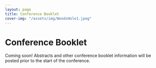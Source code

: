 ```yaml
---
layout: page
title: Conference Booklet 
cover-img: "/assets/img/WoodsHole1.jpeg"
---
```

# Conference Booklet
Coming soon! Abstracts and other conference booklet information will be posted prior to the start of the conference. 
